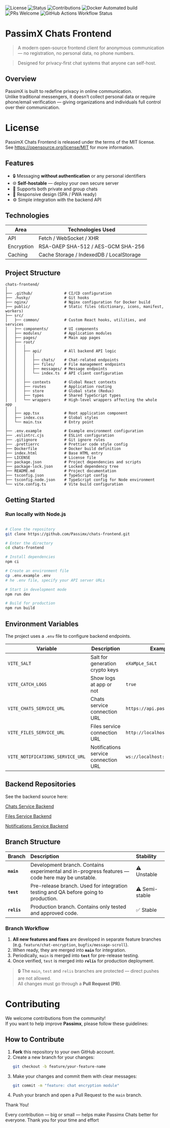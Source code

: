 ![License](https://img.shields.io/badge/license-MIT-blue)
![Status](https://img.shields.io/badge/status-active-success)
![Contributions](https://img.shields.io/badge/contributions-welcome-brightgreen)
![Docker Automated build](https://img.shields.io/docker/automated/passimx/chats-frontend?label=docker)
![PRs Welcome](https://img.shields.io/badge/PRs-welcome-brightgreen)
![GitHub Actions Workflow Status](https://img.shields.io/github/actions/workflow/status/passimx/chats-frontend/github-actions.yml)

# PassimX Chats Frontend

> A modern open-source frontend client for anonymous communication — no registration, no personal data, no phone numbers.  

> Designed for privacy-first chat systems that anyone can self-host.

## Overview

PassimX is built to redefine privacy in online communication.  
Unlike traditional messengers, it doesn’t collect personal data or require phone/email verification — giving organizations and individuals full control over their communication.

# License

PassimX Chats Frontend is released under the terms of the MIT license.  
See https://opensource.org/license/MIT for more information.


## Features

- 🔒 Messaging **without authentication** or any personal identifiers
- 🌐 **Self-hostable** — deploy your own secure server
- 💬 Supports both private and group chats
- 📱 Responsive design (SPA / PWA ready)
- ⚙️ Simple integration with the backend API


## Technologies

| Area        | Technologies Used                      |
|--------------|----------------------------------------|
| API          | Fetch / WebSocket / XHR                |
| Encryption   | RSA-OAEP SHA-512 / AES-GCM SHA-256     |
| Caching      | Cache Storage / IndexedDB / LocalStorage |


## Project Structure

```
chats-frontend/
│
├── .github/              # CI/CD configuration
├── .husky/               # Git hooks
├── nginx/                # Nginx configuration for Docker build
├── public/               # Static files (dictionary, icons, manifest, workers)
├── src/
│   ├── common/           # Custom React hooks, utilities, and services
│   ├── components/       # UI components    
│   ├── modules/          # Application modules
│   ├── pages/            # Main app pages
│   ├── root/
│   │   │
│   │   ├── api/          # All backend API logic
│   │   │   │
│   │   │   ├── chats/    # Chat-related endpoints
│   │   │   ├── files/    # File management endpoints
│   │   │   ├── messages/ # Message endpoints
│   │   │   └── index.ts  # API client configuration
│   │   │
│   │   ├── contexts      # Global React contexts
│   │   ├── routes        # Application routing
│   │   ├── store         # Global state (Redux)
│   │   ├── types         # Shared TypeScript types
│   │   └── wrappers      # High-level wrappers affecting the whole app
│   │
│   ├── app.tsx           # Root application component
│   ├── index.css         # Global styles
│   └── main.tsx          # Entry point
│
├── .env.example          # Example environment configuration
├── .eslintrc.cjs         # ESLint configuration 
├── .gitignore            # Git ignore rules
├── .prettierrc           # Prettier code style config
├── Dockerfile            # Docker build definition
├── index.html            # Base HTML entry
├── LICENSE               # License file
├── package.json          # Project dependencies and scripts
├── package-lock.json     # Locked dependency tree
├── README.md             # Project documentation
├── tsconfig.json         # TypeScript config
├── tsconfig.node.json    # TypeScript config for Node environment
└── vite.config.ts        # Vite build configuration
```


## Getting Started

### Run locally with Node.js

```bash

# Clone the repository
git clone https://github.com/Passimx/chats-frontend.git

# Enter the directory
cd chats-frontend

# Install dependencies
npm ci

# Create an environment file
cp .env.example .env
# he .env file, specify your API server URLs

# Start in development mode
npm run dev

# Build for production
npm run build
```

## Environment Variables

The project uses a `.env` file to configure backend endpoints.

| Variable | Description                          | Example                       |
|-----------|--------------------------------------|-------------------------------|
| `VITE_SALT` | Salt for generation crypto keys      | `eXaMpLe_SaLt`                |
| `VITE_CATCH_LOGS` | Show logs at app or not              | `true`                        |
| `VITE_CHATS_SERVICE_URL` | Chats service connection URL         | `https://api.passimx.chat`    |
| `VITE_FILES_SERVICE_URL` | Files service connection URL         | `http://localhost:6030/files` |
| `VITE_NOTIFICATIONS_SERVICE_URL` | Notifications service connection URL | `ws://localhost:7022`         |

## Backend Repositories

See the backend source here: 

[Chats Service Backend](https://github.com/Passimx/chats-service)

[Files Service Backend](https://github.com/Passimx/files-service)

[Notifications Service Backend](https://github.com/Passimx/notifications-service)

## Branch Structure

| Branch | Description | Stability |
|:-------|:-------------|:-----------|
| **`main`** | Development branch. Contains experimental and in-progress features — code here may be unstable. | ⚠️ Unstable |
| **`test`** | Pre-release branch. Used for integration testing and QA before going to production. | ⚠️ Semi-stable |
| **`relis`** | Production branch. Contains only tested and approved code. | ✅ Stable |


### Branch Workflow

1. **All new features and fixes** are developed in separate feature branches (e.g. `feature/chat-encryption`, `bugfix/message-scroll`).
2. When ready, they are merged into **`main`** for integration.
3. Periodically, `main` is merged into **`test`** for pre-release testing.
4. Once verified, `test` is merged into **`relis`** for production deployment.

> 🔒 The `main`, `test` and `relis` branches are protected — direct pushes are not allowed.  
> All changes must go through a **Pull Request (PR)**.


# Contributing

We welcome contributions from the community!  
If you want to help improve **Passimx**, please follow these guidelines:

## How to Contribute

1. **Fork** this repository to your own GitHub account.
2. Create a new branch for your changes:
   ```bash
   git checkout -b feature/your-feature-name
   ```
3. Make your changes and commit them with clear messages:
   ```bash
   git commit -m "feature: chat encryption module"
   ```
4. Push your branch and open a Pull Request to the `main` branch.

Thank You!

Every contribution — big or small — helps make Passimx Chats better for everyone.
Thank you for your time and effort